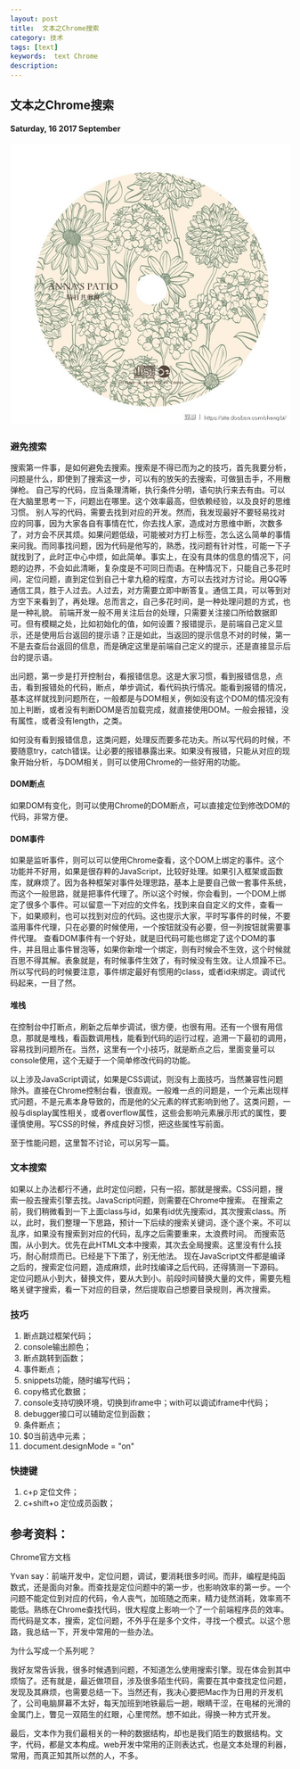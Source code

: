 ```yaml
---
layout: post
title:  文本之Chrome搜索
category: 技术
tags: [text]
keywords:  text Chrome
description:
---
```


##  文本之Chrome搜索

#### Saturday, 16  2017 September

![ChengBi](/../../assets/img/tech/2017/ChengBi_1.jpg)

### 避免搜索
搜索第一件事，是如何避免去搜索。搜索是不得已而为之的技巧，首先我要分析，问题是什么，即使到了搜索这一步，可以有的放矢的去搜索，可做狙击手，不用散弹枪。
自己写的代码，应当条理清晰，执行条件分明，语句执行来去有由。可以在大脑里思考一下，问题出在哪里。这个效率最高，但依赖经验，以及良好的思维习惯。
别人写的代码，需要去找到对应的开发。然而，我发现最好不要轻易找对应的同事，因为大家各自有事情在忙，你去找人家，造成对方思维中断，次数多了，对方会不厌其烦。如果问题低级，可能被对方打上标签，怎么这么简单的事情来问我。而同事找问题，因为代码是他写的，熟悉，找问题有针对性，可能一下子就找到了，此时正中心中烦，如此简单。事实上，在没有具体的信息的情况下，问题的边界，不会如此清晰，复杂度是不可同日而语。在种情况下，只能自己多花时间，定位问题，直到定位到自己十拿九稳的程度，方可以去找对方讨论。用QQ等通信工具，胜于人过去。人过去，对方需要立即中断答复。通信工具，可以等到对方空下来看到了，再处理。总而言之，自己多花时间，是一种处理问题的方式，也是一种礼貌。
前端开发一般不用关注后台的处理，只需要关注接口所给数据即可。但有模糊之处，比如初始化的值，如何设置？报错提示，是前端自己定义显示，还是使用后台返回的提示语？正是如此，当返回的提示信息不对的时候，第一不是去查后台返回的信息，而是确定这里是前端自己定义的提示，还是直接显示后台的提示语。

出问题，第一步是打开控制台，看报错信息。这是大家习惯，看到报错信息，点击，看到报错处的代码，断点，单步调试，看代码执行情况。能看到报错的情况，基本这样就找到问题所在，一般都是与DOM相关，例如没有这个DOM的情况没有加上判断，或者没有判断DOM是否加载完成，就直接使用DOM。一般会报错，没有属性，或者没有length，之类。

如何没有看到报错信息，这类问题，处理反而要多花功夫。所以写代码的时候，不要随意try，catch错误。让必要的报错暴露出来。如果没有报错，只能从对应的现象开始分析，与DOM相关，则可以使用Chrome的一些好用的功能。

#### DOM断点

如果DOM有变化，则可以使用Chrome的DOM断点，可以直接定位到修改DOM的代码，非常方便。

#### DOM事件

如果是监听事件，则可以可以使用Chrome查看，这个DOM上绑定的事件。这个功能并不好用，如果是很存粹的JavaScript，比较好处理。如果引入框架或函数库，就麻烦了。因为各种框架对事件处理思路，基本上是要自己做一套事件系统，而这个一般思路，就是把事件代理了。所以这个时候，你会看到，一个DOM上绑定了很多个事件。可以留意一下对应的文件名，找到来自自定义的文件，查看一下，如果顺利，也可以找到对应的代码。这也提示大家，平时写事件的时候，不要滥用事件代理，只在必要的时候使用，一个按钮就没有必要，但一列按钮就需要事件代理。
查看DOM事件有一个好处，就是旧代码可能也绑定了这个DOM的事件，并且阻止事件冒泡等，如果你新增一个绑定，则有时候会不生效，这个时候就百思不得其解。表象就是，有时候事件生效了，有时候没有生效。让人烦躁不已。所以写代码的时候要注意，事件绑定最好有惯用的class，或者id来绑定。调试代码起来，一目了然。

#### 堆栈

在控制台中打断点，刷新之后单步调试，很方便，也很有用。还有一个很有用信息，那就是堆栈，看函数调用栈，能看到代码的运行过程，追溯一下最初的调用，容易找到问题所在。当然，这里有一个小技巧，就是断点之后，里面变量可以console使用，这个无疑于一个简单修改代码的功能。

以上涉及JavaScript调试，如果是CSS调试，则没有上面技巧，当然兼容性问题除外。直接在Chrome控制台看，很直观。一般难一点的问题是，一个元素出现样式问题，不是元素本身导致的，而是他的父元素的样式影响到他了。这类问题，一般与display属性相关，或者overflow属性，这些会影响元素展示形式的属性，要谨慎使用。写CSS的时候，养成良好习惯，把这些属性写前面。

至于性能问题，这里暂不讨论，可以另写一篇。


### 文本搜索

如果以上办法都行不通，此时定位问题，只有一招，那就是搜索。CSS问题，搜索一般去搜索引擎去找。JavaScript问题，则需要在Chrome中搜索。
在搜索之前，我们稍微看到一下上面class与id，如果有id优先搜索id，其次搜索class。所以，此时，我们整理一下思路，预计一下后续的搜索关键词，逐个逐个来。不可以乱序，如果没有搜索到对应的代码，乱序之后需要重来，太浪费时间。
而搜索范围，从小到大。优先在此HTML文本中搜索，其次去全局搜索。这里没有什么技巧，耐心耐烦而已。已经是下下策了，别无他法。
现在JavaScript文件都是编译之后的，搜索定位问题，造成麻烦，此时找编译之后代码，还得猜测一下源码。
定位问题从小到大，替换文件，要从大到小。前段时间替换大量的文件，需要先粗略关键字搜索，看一下对应的目录，然后提取自己想要目录规则，再次搜索。


### 技巧
1. 断点跳过框架代码；
2. console输出颜色；
3. 断点跳转到函数；
4. 事件断点；
5. snippets功能，随时编写代码；
6. copy格式化数据；
7. console支持切换环境，切换到iframe中；with可以调试iframe中代码；
8. debugger接口可以辅助定位到函数；
9. 条件断点；
10. $0当前选中元素；
11. document.designMode = "on"


### 快捷键
1. c+p 定位文件；
2. c+shift+o 定位成员函数；





## 参考资料：
Chrome官方文档


Yvan say：前端开发中，定位问题，调试，要消耗很多时间。而非，编程是纯函数式，还是面向对象。而查找是定位问题中的第一步，也影响效率的第一步。一个问题不能定位到对应的代码，令人丧气，加班随之而来，精力徒然消耗，效率焉不能低。熟练在Chrome查找代码，很大程度上影响一个了一个前端程序员的效率。而代码是文本，搜索，定位问题，不外乎在是多个文件，寻找一个模式。以这个思路，我总结一下，开发中常用的一些办法。

为什么写成一个系列呢？

我好友常告诉我，很多时候遇到问题，不知道怎么使用搜索引擎。现在体会到其中烦恼了。还有就是，最近做项目，涉及很多陌生代码，需要在其中查找定位问题，发现及其麻烦，也需要总结一下。当然还有，我决心要把Mac作为日用的开发机了，公司电脑屏幕不太好，每天加班到地铁最后一趟，眼睛干涩，在电梯的光滑的金属门上，瞥见一双陌生的红眼，心里愕然。想不如此，得换一种方式开发。

最后，文本作为我们最相关的一种的数据结构，却也是我们陌生的数据结构。文字，代码，都是文本构成。web开发中常用的正则表达式，也是文本处理的利器，常用，而真正知其所以然的人，不多。
